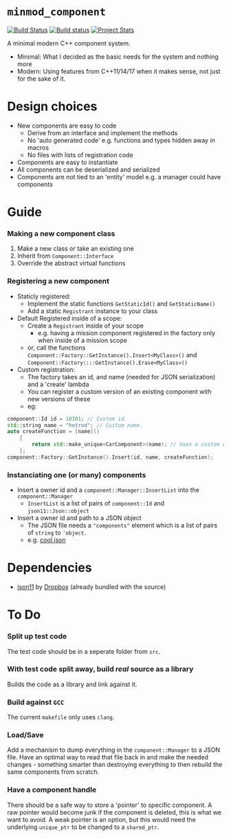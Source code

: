 # `minmod_component`

[![Build Status](https://travis-ci.org/nathanrosspowell/minmod_component.svg?branch=master)](https://travis-ci.org/nathanrosspowell/minmod_component)
[![Build status](https://ci.appveyor.com/api/projects/status/afjoqbyjhehqqw5s?svg=true)](https://ci.appveyor.com/project/nathanrosspowell/minmod-component)
[![Project Stats](https://www.openhub.net/p/minmod_component/widgets/project_thin_badge.gif)](https://www.openhub.net/p/minmod_component)

A minimal modern C++ component system.
- Minimal: What I decided as the basic needs for the system and nothing more
- Modern: Using features from C++11/14/17 when it makes sense, not just for the sake of it.

# Design choices

* New components are easy to code
  - Derive from an interface and implement the methods
  - No 'auto generated code' e.g. functions and types hidden away in macros
  - No files with lists of registration code
* Components are easy to instantiate
* All components can be deserialized and serialized
* Components are not tied to an 'entity' model e.g. a manager could have components


# Guide

### Making a new component class
1. Make a new class or take an existing one
2. Inherit from `Component::Interface`
3. Override the abstract virtual functions

### Registering a new component
* Staticly registered:
  - Implement the static functions `GetStaticId()` and `GetStaticName()`
  - Add a static `Registrant` instance to your class
* Default Registered inside of a scope:
  - Create a `Registrant` inside of your scope
      * e.g. having a mission component registered in the factory only when inside of a mission scope
  - or, call the functions `Component::Factory::GetInstance().Insert<MyClass>()` and `Component::Factory::::GetInstance().Erase<MyClass>()`
* Custom registration:
  - The factory takes an id, and name (needed for JSON serialization) and a 'create' lambda
  - You can register a custom version of an existing component with new versions of these
  - eg:
```cpp
component::Id id = 10101; // Custom id.
std::string name = "hotrod"; // Custom name.
auto createFunction = [name]()
    {
        return std::make_unique<CarComponent>(name); // Uses a custom constructor.
    };
component::Factory::GetInstance().Insert(id, name, createFunction);
```

### Instanciating one (or many) components
* Insert a owner id and a `component::Manager::InsertList` into the `component::Manager`
  - `InsertList` is a list of pairs of `component::Id` and `json11::Json::object`
* Insert a owner id and path to a JSON object
  - The JSON file needs a `"components"` element which is a list of pairs of `string` to `'object`.
  - e.g. [cool.json](data/cool.json)

# Dependencies

* [json11](https://github.com/dropbox/json11) by [Dropbox](https://github.com/dropbox/) (already bundled with the source)


# To Do

### Split up test code

The test code should be in a seperate folder from `src`.

### With test code split away, build _real_ source as a library

Builds the code as a library and link against it.

### Build against `GCC`

The current `makefile` only uses `clang`.

### Load/Save

Add a mechanism to dump everything in the `component::Manager` to a JSON file.
Have an optimal way to read that file back in and make the needed changes - something smarter than destroying everything to then rebuild the same components from scratch.

### Have a component handle 

There should be a safe way to store a 'pointer' to specific component.
A raw pointer would become junk if the component is deleted, this is what we want to avoid.
A weak pointer is an option, but this would need the underlying `unique_ptr` to be changed to a `shared_ptr`.


